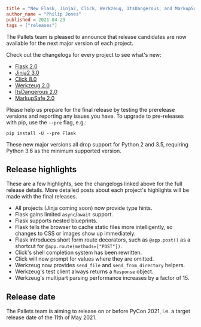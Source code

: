~~~~toml
title = "New Flask, Jinja2, Click, Werkzeug, ItsDangerous, and MarkupSafe major release candidates"
author_name = "Philip Jones"
published = 2021-04-29
tags = ["releases"]
~~~~

The Pallets team is pleased to announce that release candidates are
now available for the next major version of each project.

Check out the changelogs for every project to see what's new:

- [Flask 2.0](https://flask.palletsprojects.com/en/master/changes#version-2-0-0)
- [Jinja2 3.0](https://jinja.palletsprojects.com/en/master/changes/#version-3-0-0)
- [Click 8.0](https://click.palletsprojects.com/en/master/changes/#version-8-0)
- [Werkzeug 2.0](https://werkzeug.palletsprojects.com/en/master/changes/#version-2-0-0)
- [ItsDangerous 2.0](https://itsdangerous.palletsprojects.com/en/master/changes/#version-2-0-0)
- [MarkupSafe 2.0](https://markupsafe.palletsprojects.com/en/master/changes/#version-2-0-0)

Please help us prepare for the final release by testing the prerelease
versions and reporting any issues you have. To upgrade to pre-releases
with pip, use the `--pre` flag, e.g.:

    pip install -U --pre Flask

These new major versions all drop support for Python 2 and 3.5,
requiring Python 3.6 as the minimum supported version.


## Release highlights

These are a few highlights, see the changelogs linked above for the
full release details. More detailed posts about each project's
highlights will be made with the final releases.

-   All projects (Jinja coming soon) now provide type hints.
-   Flask gains limited `async`/`await` support.
-   Flask supports nested blueprints.
-   Flask tells the browser to cache static files more intelligently, so
    changes to CSS or images show up immediately.
-   Flask introduces short form route decorators, such as `@app.post()`
    as a shortcut for `@app.route(methods=["POST"])`.
-   Click's shell completion system has been rewritten.
-   Click will now prompt for values where they are omitted.
-   Werkzeug now provides `send_file` and `send_from_directory` helpers.
-   Werkzeug's test client always returns a `Response` object.
-   Werkzeug's multipart parsing performance increases by a factor of 15.


## Release date

The Pallets team is aiming to release on or before PyCon 2021, i.e. a
target release date of the 11th of May 2021.

